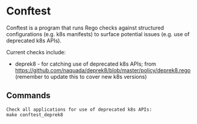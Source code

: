 # Conftest
Conftest is a program that runs Rego checks against structured configurations (e.g. k8s manifests) to surface potential issues (e.g. use of deprecated k8s APIs).

Current checks include:

- deprek8 - for catching use of deprecated k8s APIs; from https://github.com/naquada/deprek8/blob/master/policy/deprek8.rego (remember to update this to cover new k8s versions)

## Commands
```
Check all applications for use of deprecated k8s APIs:
make conftest_deprek8
```
